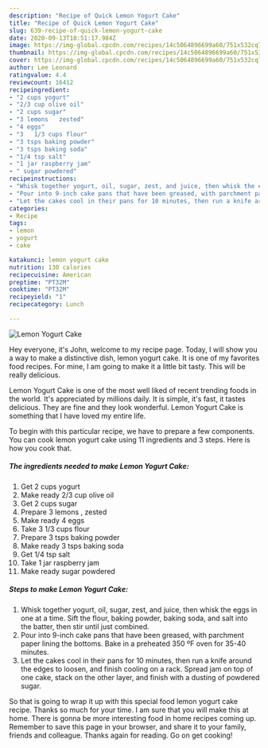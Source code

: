 ```yaml
---
description: "Recipe of Quick Lemon Yogurt Cake"
title: "Recipe of Quick Lemon Yogurt Cake"
slug: 639-recipe-of-quick-lemon-yogurt-cake
date: 2020-09-13T18:51:17.984Z
image: https://img-global.cpcdn.com/recipes/14c5064896699a60/751x532cq70/lemon-yogurt-cake-recipe-main-photo.jpg
thumbnail: https://img-global.cpcdn.com/recipes/14c5064896699a60/751x532cq70/lemon-yogurt-cake-recipe-main-photo.jpg
cover: https://img-global.cpcdn.com/recipes/14c5064896699a60/751x532cq70/lemon-yogurt-cake-recipe-main-photo.jpg
author: Lee Leonard
ratingvalue: 4.4
reviewcount: 16412
recipeingredient:
- "2 cups yogurt"
- "2/3 cup olive oil"
- "2 cups sugar"
- "3 lemons   zested"
- "4 eggs"
- "3   1/3 cups flour"
- "3 tsps baking powder"
- "3 tsps baking soda"
- "1/4 tsp salt"
- "1 jar raspberry jam"
- " sugar powdered"
recipeinstructions:
- "Whisk together yogurt, oil, sugar, zest, and juice, then whisk the eggs in one at a time. Sift the flour, baking powder, baking soda, and salt into the batter, then stir until just combined."
- "Pour into 9-inch cake pans that have been greased, with parchment paper lining the bottoms. Bake in a preheated 350 ºF oven for 35-40 minutes."
- "Let the cakes cool in their pans for 10 minutes, then run a knife around the edges to loosen, and finish cooling on a rack. Spread jam on top of one cake, stack on the other layer, and finish with a dusting of powdered sugar."
categories:
- Recipe
tags:
- lemon
- yogurt
- cake

katakunci: lemon yogurt cake 
nutrition: 130 calories
recipecuisine: American
preptime: "PT32M"
cooktime: "PT32M"
recipeyield: "1"
recipecategory: Lunch

---
```



![Lemon Yogurt Cake](https://img-global.cpcdn.com/recipes/14c5064896699a60/751x532cq70/lemon-yogurt-cake-recipe-main-photo.jpg)

Hey everyone, it's John, welcome to my recipe page. Today, I will show you a way to make a distinctive dish, lemon yogurt cake. It is one of my favorites food recipes. For mine, I am going to make it a little bit tasty. This will be really delicious.

Lemon Yogurt Cake is one of the most well liked of recent trending foods in the world. It's appreciated by millions daily. It is simple, it's fast, it tastes delicious. They are fine and they look wonderful. Lemon Yogurt Cake is something that I have loved my entire life.




To begin with this particular recipe, we have to prepare a few components. You can cook lemon yogurt cake using 11 ingredients and 3 steps. Here is how you cook that.

<!--inarticleads1-->

##### The ingredients needed to make Lemon Yogurt Cake:

1. Get 2 cups yogurt
1. Make ready 2/3 cup olive oil
1. Get 2 cups sugar
1. Prepare 3 lemons ,  zested
1. Make ready 4 eggs
1. Take 3   1/3 cups flour
1. Prepare 3 tsps baking powder
1. Make ready 3 tsps baking soda
1. Get 1/4 tsp salt
1. Take 1 jar raspberry jam
1. Make ready  sugar powdered




<!--inarticleads2-->

##### Steps to make Lemon Yogurt Cake:

1. Whisk together yogurt, oil, sugar, zest, and juice, then whisk the eggs in one at a time. Sift the flour, baking powder, baking soda, and salt into the batter, then stir until just combined.
1. Pour into 9-inch cake pans that have been greased, with parchment paper lining the bottoms. Bake in a preheated 350 ºF oven for 35-40 minutes.
1. Let the cakes cool in their pans for 10 minutes, then run a knife around the edges to loosen, and finish cooling on a rack. Spread jam on top of one cake, stack on the other layer, and finish with a dusting of powdered sugar.




So that is going to wrap it up with this special food lemon yogurt cake recipe. Thanks so much for your time. I am sure that you will make this at home. There is gonna be more interesting food in home recipes coming up. Remember to save this page in your browser, and share it to your family, friends and colleague. Thanks again for reading. Go on get cooking!
